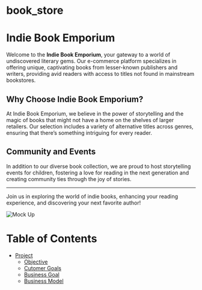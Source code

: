 # book_store
# Indie Book Emporium

Welcome to the **Indie Book Emporium**, your gateway to a world of undiscovered literary gems. Our e-commerce platform specializes in offering unique, captivating books from lesser-known publishers and writers, providing avid readers with access to titles not found in mainstream bookstores.

## Why Choose Indie Book Emporium?

At Indie Book Emporium, we believe in the power of storytelling and the magic of books that might not have a home on the shelves of larger retailers. Our selection includes a variety of alternative titles across genres, ensuring that there’s something intriguing for every reader.

## Community and Events

In addition to our diverse book collection, we are proud to host storytelling events for children, fostering a love for reading in the next generation and creating community ties through the joy of stories.

---

Join us in exploring the world of indie books, enhancing your reading experience, and discovering your next favorite author!

![Mock Up](documentation/website-images/mock-up.png)

# Table of Contents

- [Project](#project)
  - [Objective](#objective)
  - [Cutomer Goals](#cutomer-goals)
  - [Business Goal](#business-goal)
  - [Business Model](#business-model)

